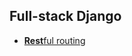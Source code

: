 ## Full-stack Django
* [**Rest**ful routing](https://medium.com/@thejasonfile/restful-routing-2056f799223e)
<!--stackedit_data:
eyJoaXN0b3J5IjpbMTk2MTc1ODI5N119
-->